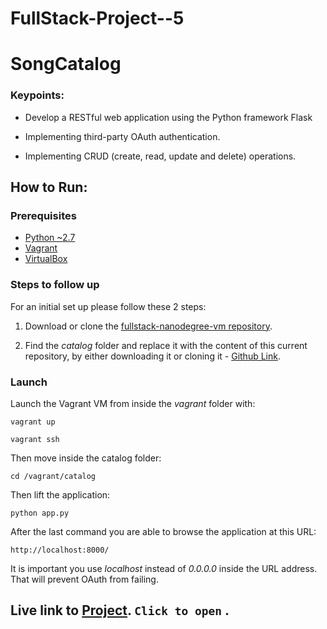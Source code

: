 # FullStack-Project--5

# SongCatalog

### Keypoints:

* Develop a RESTful web application using the Python framework Flask

* Implementing third-party OAuth authentication.

* Implementing CRUD (create, read, update and delete) operations.

## How to Run:

### Prerequisites

- [Python ~2.7](https://www.python.org/)  
- [Vagrant](https://www.vagrantup.com/)
- [VirtualBox](https://www.virtualbox.org/)


### Steps to follow up

For an initial set up please follow these 2 steps:

1. Download or clone the [fullstack-nanodegree-vm repository](https://github.com/udacity/fullstack-nanodegree-vm).

2. Find the *catalog* folder and replace it with the content of this current repository, by either downloading it or cloning it - [Github Link](https://github.com/iliketomatoes/tournament).


### Launch

Launch the Vagrant VM from inside the *vagrant* folder with:

`vagrant up`

`vagrant ssh`

Then move inside the catalog folder:

`cd /vagrant/catalog`

Then lift the application:

`python app.py`

After the last command you are able to browse the application at this URL:

`http://localhost:8000/`

It is important you use *localhost* instead of *0.0.0.0* inside the URL address. That will prevent OAuth from failing.

## Live link to [Project](http://ec2-52-33-52-40.us-west-2.compute.amazonaws.com/). `Click to open` .
